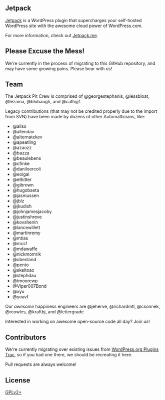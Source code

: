 ## Jetpack

[Jetpack](http://jetpack.me/) is a WordPress plugin that supercharges your self-hosted WordPress site with the awesome cloud power of WordPress.com.

For more information, check out [Jetpack.me](http://jetpack.me/).

## Please Excuse the Mess!

We're currently in the process of migrating to this GitHub repository, and may have some growing pains. Please bear with us!

## Team

The Jetpack Pit Crew is comprised of @georgestephanis, @lessbloat, @lezama, @blobaugh, and @cathyjf.

Legacy contributions (that may not be credited properly due to the import from SVN) have been made by dozens of other Automatticians, like:

* @aliso
* @allendav
* @alternatekev
* @apeatling
* @azaozz
* @bazza
* @beaulebens
* @cfinke
* @daniloercoli
* @eoigal
* @ethitter
* @gibrown
* @hugobaeta
* @jasmussen
* @jblz
* @jkudish
* @johnjamesjacoby
* @justinshreve
* @kovshenin
* @lancewillett
* @martinremy
* @mtias
* @mcsf
* @mdawaffe
* @nickmomrik
* @obenland
* @pento
* @skeltoac
* @stephdau
* @tmoorewp
* @Viper007Bond
* @xyu
* @yoavf

Our _awesome_ happiness engineers are @jeherve, @richardmtl, @csonnek, @rcowles, @kraftbj, and @lettergrade

Interested in working on awesome open-source code all day? Join us!

## Contributors

We're currently migrating over existing issues from [WordPress.org Plugins Trac](http://plugins.trac.wordpress.org/report/9?COMPONENT=jetpack), so if you had one there, we should be recreating it here.

Pull requests are always welcome!

## License

[GPLv2+](http://www.gnu.org/licenses/gpl-2.0.html)
